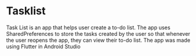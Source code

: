 # Tasklist

Task List is an app that helps user create a to-do list. The app uses SharedPreferences to store the tasks created by the user so that whenever the user reopens the app, they can view their to-do list. The app was made using Flutter in Android Studio
